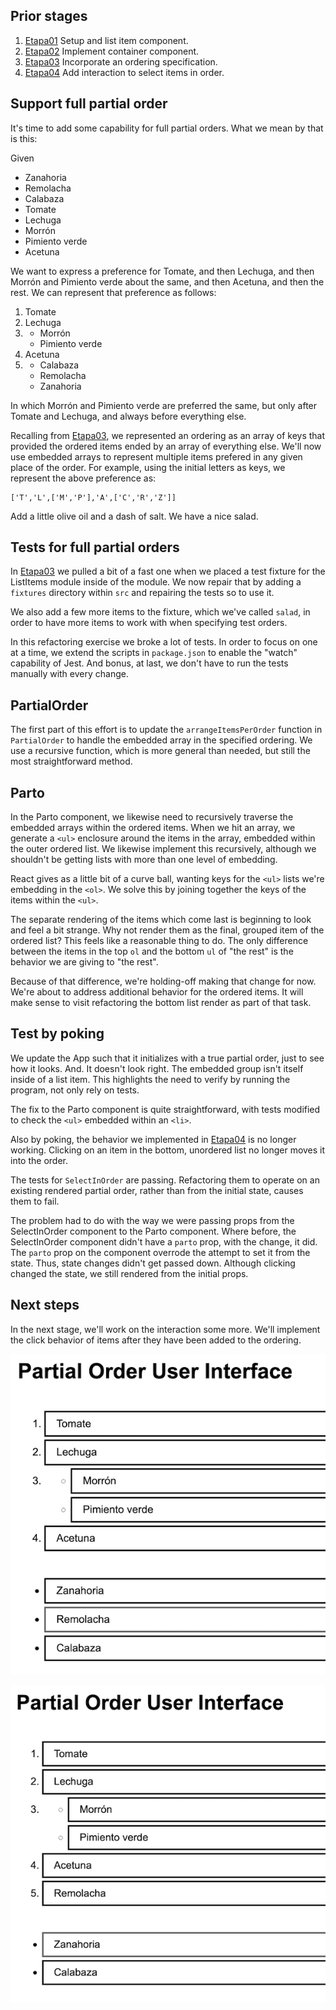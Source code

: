 ## Prior stages
1. [Etapa01](docs/Etapa01.md) Setup and list item component.
1. [Etapa02](docs/Etapa02.md) Implement container component.
1. [Etapa03](docs/Etapa03.md) Incorporate an ordering specification.
1. [Etapa04](docs/Etapa04.md) Add interaction to select items in order.

## Support full partial order

It's time to add some capability for full partial orders.
What we mean by that is this:

Given
- Zanahoria
- Remolacha
- Calabaza
- Tomate
- Lechuga
- Morrón
- Pimiento verde
- Acetuna

We want to express a preference for Tomate, and then Lechuga, and then
Morrón and Pimiento verde about the same, and then Acetuna, and then the rest.
We can represent that preference as follows:
1. Tomate
1. Lechuga
1.  - Morrón
    - Pimiento verde
1. Acetuna
1.  - Calabaza
    - Remolacha
    - Zanahoria

In which Morrón and Pimiento verde are preferred the same, but only after
Tomate and Lechuga, and always before everything else.

Recalling from [Etapa03](Etapa03.md), we represented an ordering as
an array of keys that provided the ordered items ended by an array of
everything else. We'll now use embedded arrays to represent multiple items
prefered in any given place of the order. For example, using the initial
letters as keys, we represent the above preference as:
```
['T','L',['M','P'],'A',['C','R','Z']]
```

Add a little olive oil and a dash of salt. We have a nice salad.

## Tests for full partial orders

In [Etapa03](Etapa03) we pulled a bit of a fast one when we placed a
test fixture for the ListItems module inside of the module.
We now repair that by adding a `fixtures` directory within `src`
and repairing the tests so to use it.

We also add a few more items to the fixture, which we've called `salad`,
in order to have more items to work with when specifying test orders.

In this refactoring exercise we broke a lot of tests. In order to focus
on one at a time, we extend the scripts in `package.json` to enable
the "watch" capability of Jest. And bonus, at last, we don't have to
run the tests manually with every change.

## PartialOrder

The first part of this effort is to update the `arrangeItemsPerOrder`
function in `PartialOrder` to handle the embedded array in the specified
ordering. We use a recursive function, which is more general than needed,
but still the most straightforward method.

## Parto

In the Parto component, we likewise need to recursively traverse the
embedded arrays within the ordered items. When we hit an array, we
generate a `<ul>` enclosure around the items in the array, embedded
within the outer ordered list. We likewise implement this recursively,
although we shouldn't be getting lists with more than one level of
embedding.

React gives as a little bit of a curve ball, wanting keys for the
`<ul>` lists we're embedding in the `<ol>`. We solve this by joining
together the keys of the items within the `<ul>`.

The separate rendering of the items which come last is beginning to look
and feel a bit strange. Why not render them as the final, grouped item
of the ordered list? This feels like a reasonable thing to do. The only
difference between the items in the top `ol` and the bottom `ul` of "the
rest" is the behavior we are giving to "the rest".

Because of that difference, we're holding-off making that change for now.
We're about to address additional behavior for the ordered items.
It will make sense to visit refactoring the bottom list render as part
of that task.

## Test by poking

We update the App such that it initializes with a true partial order,
just to see how it looks. And. It doesn't look right. The embedded
group isn't itself inside of a list item. This highlights the need to
verify by running the program, not only rely on tests.

The fix to the Parto component is quite straightforward, with tests
modified to check the `<ul>` embedded within an `<li>`.

Also by poking, the behavior we implemented in [Etapa04](Etapa04.md) is
no longer working. Clicking on an item in the bottom, unordered list
no longer moves it into the order.

The tests for `SelectInOrder` are passing. Refactoring them to operate
on an existing rendered partial order, rather than from the initial state,
causes them to fail.

The problem had to do with the way we were passing props from the
SelectInOrder component to the Parto component. Where before, the
SelectInOrder component didn't have a `parto` prop, with the change,
it did. The `parto` prop on the component overrode the attempt to set
it from the state. Thus, state changes didn't get passed down.
Although clicking changed the state, we still rendered from the initial props.

## Next steps

In the next stage, we'll work on the interaction some more.
We'll implement the click behavior of items after they have been
added to the ordering.

![Etapa05 Screen Capture 1](images/Etapa05Capture1.png)

![Etapa05 Screen Capture 2](images/Etapa05Capture2.png)
